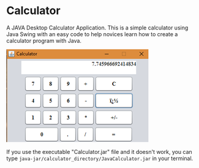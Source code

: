 # Calculator

A JAVA Desktop Calculator Application. 
This is a simple calculator using Java Swing with an easy code to help novices learn how to create a calculator program with Java.



![Example Java Text Editor](Screenshot/Screenshot4.png)

If you use the executable "Calculator.jar" file and it doesn't work, you can type `java-jar/calculator_directory/JavaCalculator.jar` in your terminal.
